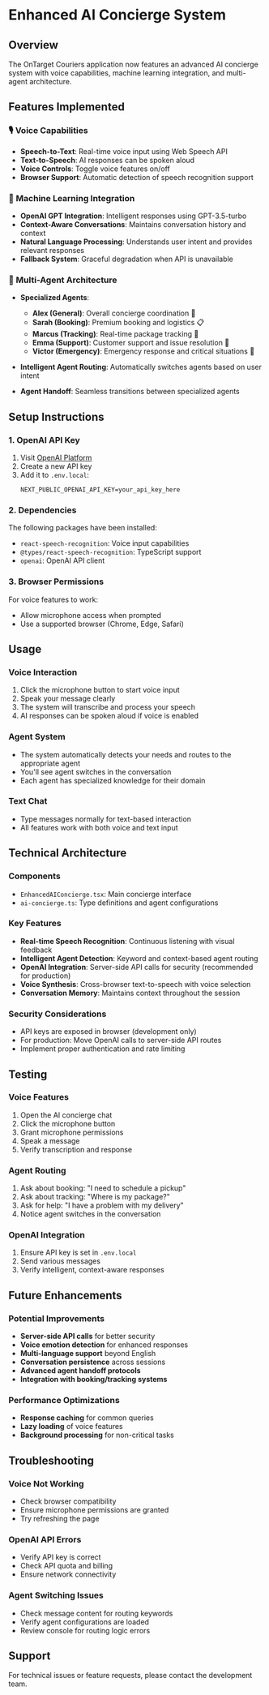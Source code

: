 # Enhanced AI Concierge System

## Overview
The OnTarget Couriers application now features an advanced AI concierge system with voice capabilities, machine learning integration, and multi-agent architecture.

## Features Implemented

### 🎙️ Voice Capabilities
- **Speech-to-Text**: Real-time voice input using Web Speech API
- **Text-to-Speech**: AI responses can be spoken aloud
- **Voice Controls**: Toggle voice features on/off
- **Browser Support**: Automatic detection of speech recognition support

### 🤖 Machine Learning Integration
- **OpenAI GPT Integration**: Intelligent responses using GPT-3.5-turbo
- **Context-Aware Conversations**: Maintains conversation history and context
- **Natural Language Processing**: Understands user intent and provides relevant responses
- **Fallback System**: Graceful degradation when API is unavailable

### 👥 Multi-Agent Architecture
- **Specialized Agents**:
  - **Alex (General)**: Overall concierge coordination 🤖
  - **Sarah (Booking)**: Premium booking and logistics 📋
  - **Marcus (Tracking)**: Real-time package tracking 📍
  - **Emma (Support)**: Customer support and issue resolution 💬
  - **Victor (Emergency)**: Emergency response and critical situations 🚨

- **Intelligent Agent Routing**: Automatically switches agents based on user intent
- **Agent Handoff**: Seamless transitions between specialized agents

## Setup Instructions

### 1. OpenAI API Key
1. Visit [OpenAI Platform](https://platform.openai.com/api-keys)
2. Create a new API key
3. Add it to `.env.local`:
   ```
   NEXT_PUBLIC_OPENAI_API_KEY=your_api_key_here
   ```

### 2. Dependencies
The following packages have been installed:
- `react-speech-recognition`: Voice input capabilities
- `@types/react-speech-recognition`: TypeScript support
- `openai`: OpenAI API client

### 3. Browser Permissions
For voice features to work:
- Allow microphone access when prompted
- Use a supported browser (Chrome, Edge, Safari)

## Usage

### Voice Interaction
1. Click the microphone button to start voice input
2. Speak your message clearly
3. The system will transcribe and process your speech
4. AI responses can be spoken aloud if voice is enabled

### Agent System
- The system automatically detects your needs and routes to the appropriate agent
- You'll see agent switches in the conversation
- Each agent has specialized knowledge for their domain

### Text Chat
- Type messages normally for text-based interaction
- All features work with both voice and text input

## Technical Architecture

### Components
- `EnhancedAIConcierge.tsx`: Main concierge interface
- `ai-concierge.ts`: Type definitions and agent configurations

### Key Features
- **Real-time Speech Recognition**: Continuous listening with visual feedback
- **Intelligent Agent Detection**: Keyword and context-based agent routing
- **OpenAI Integration**: Server-side API calls for security (recommended for production)
- **Voice Synthesis**: Cross-browser text-to-speech with voice selection
- **Conversation Memory**: Maintains context throughout the session

### Security Considerations
- API keys are exposed in browser (development only)
- For production: Move OpenAI calls to server-side API routes
- Implement proper authentication and rate limiting

## Testing

### Voice Features
1. Open the AI concierge chat
2. Click the microphone button
3. Grant microphone permissions
4. Speak a message
5. Verify transcription and response

### Agent Routing
1. Ask about booking: "I need to schedule a pickup"
2. Ask about tracking: "Where is my package?"
3. Ask for help: "I have a problem with my delivery"
4. Notice agent switches in the conversation

### OpenAI Integration
1. Ensure API key is set in `.env.local`
2. Send various messages
3. Verify intelligent, context-aware responses

## Future Enhancements

### Potential Improvements
- **Server-side API calls** for better security
- **Voice emotion detection** for enhanced responses
- **Multi-language support** beyond English
- **Conversation persistence** across sessions
- **Advanced agent handoff protocols**
- **Integration with booking/tracking systems**

### Performance Optimizations
- **Response caching** for common queries
- **Lazy loading** of voice features
- **Background processing** for non-critical tasks

## Troubleshooting

### Voice Not Working
- Check browser compatibility
- Ensure microphone permissions are granted
- Try refreshing the page

### OpenAI API Errors
- Verify API key is correct
- Check API quota and billing
- Ensure network connectivity

### Agent Switching Issues
- Check message content for routing keywords
- Verify agent configurations are loaded
- Review console for routing logic errors

## Support
For technical issues or feature requests, please contact the development team.
